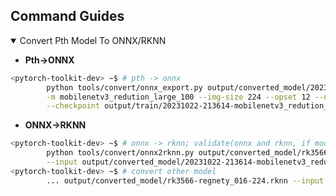 ## Command Guides

<details open>

<summary>Convert Pth Model To ONNX/RKNN</summary>

- **Pth->ONNX**

```bash
<pytorch-toolkit-dev> ~$ # pth -> onnx
        python tools/convert/onnx_export.py output/converted_model/20231022-213614-mobilenetv3_redution_large_100-224.onnx \
        -m mobilenetv3_redution_large_100 --img-size 224 --opset 12 --num-classes 4281 \
        --checkpoint output/train/20231022-213614-mobilenetv3_redution_large_100-224/model_best.pth.tar 
```

- **ONNX->RKNN**

```bash
<pytorch-toolkit-dev> ~$ # onnx -> rknn; validate(onnx and rknn, if model is cls model) model
        python tools/convert/onnx2rknn.py output/converted_model/rk3566-mobilenetv3-224.rknn \
        --input output/converted_model/20231022-213614-mobilenetv3_redution_large_100-224.onnx
<pytorch-toolkit-dev> ~$ # convert other model
        ... output/converted_model/rk3566-regnety_016-224.rknn --input output/converted_model/... 
```

</details>
